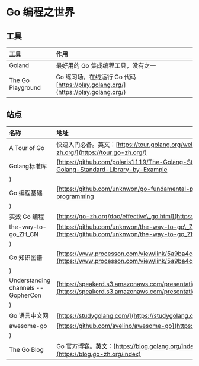 # Go 编程之世界

## 工具

| 工具 | 作用 |
| :--- | :--- |
| Goland | 最好用的 Go 集成编程工具，没有之一 |
| The Go Playground | Go 练习场，在线运行 Go 代码 [https://play.golang.org/](https://play.golang.org/) |

## 站点

| 名称 | 地址 |
| :--- | :--- |
| A Tour of Go | 快速入门必备。英文：[https://tour.golang.org/welcome/1](https://tour.golang.org/welcome/1)中文：[https://tour.go-zh.org/](https://tour.go-zh.org/) |
| Golang标准库 | [https://github.com/polaris1119/The-Golang-Standard-Library-by-Example](https://github.com/polaris1119/The-Golang-Standard-Library-by-Example
) |
| Go 编程基础 | [https://github.com/unknwon/go-fundamental-programming](https://github.com/unknwon/go-fundamental-programming
) |
| 实效 Go 编程 | [https://go-zh.org/doc/effective\_go.html](https://go-zh.org/doc/effective_go.html) |
| the-way-to-go\_ZH\_CN | [https://github.com/unknwon/the-way-to-go\_ZH\_CN/blob/master/eBook/directory.md](https://github.com/unknwon/the-way-to-go_ZH_CN/blob/master/eBook/directory.md
) |
| Go 知识图谱 | [https://www.processon.com/view/link/5a9ba4c8e4b0a9d22eb3bdf0\#map](https://www.processon.com/view/link/5a9ba4c8e4b0a9d22eb3bdf0#map
) |
| Understanding channels --GopherCon | [https://speakerd.s3.amazonaws.com/presentations/10ac0b1d76a6463aa98ad6a9dec917a7/GopherCon\_v10.0.pdf](https://speakerd.s3.amazonaws.com/presentations/10ac0b1d76a6463aa98ad6a9dec917a7/GopherCon_v10.0.pdf
) |
| Go 语言中文网 | [https://studygolang.com/](https://studygolang.com/) Go 布道者徐新华（polaris）创立 |
| awesome-go | [https://github.com/avelino/awesome-go](https://github.com/avelino/awesome-go
) |
| The Go Blog | Go 官方博客。英文：[https://blog.golang.org/index](https://blog.golang.org/index)中文：[https://blog.go-zh.org/index](https://blog.go-zh.org/index) |

